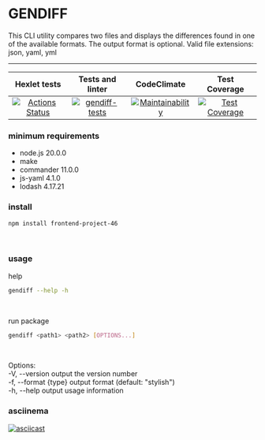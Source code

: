 # GENDIFF

This CLI utility compares two files and displays the differences found in one of the available formats. The output format is optional. Valid file extensions: json, yaml, yml
___

Hexlet tests | Tests and linter | CodeClimate | Test Coverage
:-----: | :----: | :----:  | :----:
[![Actions Status](https://github.com/aleksei-shvets/frontend-project-46/workflows/hexlet-check/badge.svg)](https://github.com/aleksei-shvets/frontend-project-46/actions)   | [![gendiff-tests](https://github.com/aleksei-shvets/frontend-project-46/actions/workflows/gendiff-tests.yml/badge.svg)](https://github.com/aleksei-shvets/frontend-project-46/actions/workflows/gendiff-tests.yml) | [![Maintainability](https://api.codeclimate.com/v1/badges/bf3ea277f56b6f375f6a/maintainability)](https://codeclimate.com/github/aleksei-shvets/frontend-project-46/maintainability)  | [![Test Coverage](https://api.codeclimate.com/v1/badges/bf3ea277f56b6f375f6a/test_coverage)](https://codeclimate.com/github/aleksei-shvets/frontend-project-46/test_coverage)

### minimum requirements

- node.js 20.0.0
- make
- commander 11.0.0
- js-yaml 4.1.0
- lodash 4.17.21

### install

```bash
npm install frontend-project-46
```

<br>

### usage

help

```bash
gendiff --help -h
```

<br>

run package

```bash
gendiff <path1> <path2> [OPTIONS...]
```

<br>

Options:  
  -V, --version        output the version number  
  -f, --format {type}  output format (default: "stylish")  
  -h, --help           output usage information  

### asciinema

[![asciicast](https://asciinema.org/a/Vmnttki48TJr8uMVcYy2AszUt.svg)](https://asciinema.org/a/Vmnttki48TJr8uMVcYy2AszUt)
